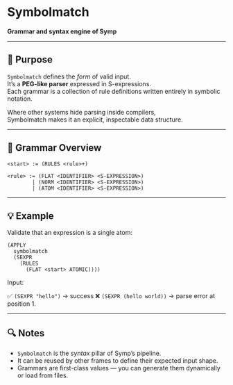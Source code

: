 # Symbolmatch

**Grammar and syntax engine of Symp**

---

## 🧩 Purpose

`Symbolmatch` defines the *form* of valid input.  
It’s a **PEG-like parser** expressed in S-expressions.  
Each grammar is a collection of rule definitions written entirely in symbolic notation.

Where other systems hide parsing inside compilers,  
Symbolmatch makes it an explicit, inspectable data structure.

---

## 📘 Grammar Overview

```
<start> := (RULES <rule>+)

<rule> := (FLAT <IDENTIFIER> <S-EXPRESSION>)
        | (NORM <IDENTIFIER> <S-EXPRESSION>)
        | (ATOM <IDENTIFIER> <S-EXPRESSION>)
```

---

## 💡 Example

Validate that an expression is a single atom:

```
(APPLY
  symbolmatch
  (SEXPR
    (RULES
      (FLAT <start> ATOMIC))))
```

Input:

✅ `(SEXPR "hello")` → success
❌ `(SEXPR (hello world))` → parse error at position 1.

---

## 🔍 Notes

* `Symbolmatch` is the *syntax* pillar of Symp’s pipeline.
* It can be reused by other frames to define their expected input shape.
* Grammars are first-class values — you can generate them dynamically or load from files.


